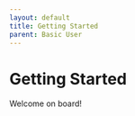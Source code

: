 ```yaml
---
layout: default
title: Getting Started
parent: Basic User
---
```


# Getting Started

Welcome on board!